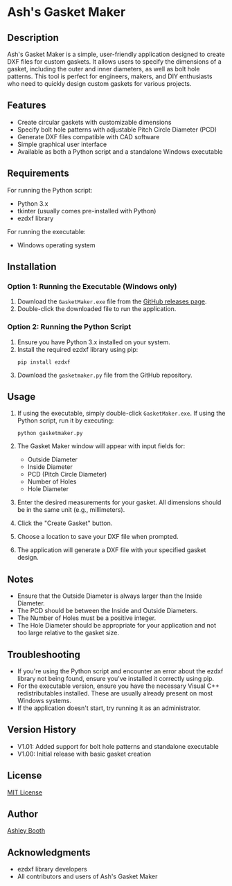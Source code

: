 # Ash's Gasket Maker

## Description
Ash's Gasket Maker is a simple, user-friendly application designed to create DXF files for custom gaskets. It allows users to specify the dimensions of a gasket, including the outer and inner diameters, as well as bolt hole patterns. This tool is perfect for engineers, makers, and DIY enthusiasts who need to quickly design custom gaskets for various projects.

## Features
- Create circular gaskets with customizable dimensions
- Specify bolt hole patterns with adjustable Pitch Circle Diameter (PCD)
- Generate DXF files compatible with CAD software
- Simple graphical user interface
- Available as both a Python script and a standalone Windows executable

## Requirements
For running the Python script:
- Python 3.x
- tkinter (usually comes pre-installed with Python)
- ezdxf library

For running the executable:
- Windows operating system

## Installation

### Option 1: Running the Executable (Windows only)
1. Download the `GasketMaker.exe` file from the [GitHub releases page](https://github.com/Booth-Ashley/Ashs-Gasket-Maker/releases).
2. Double-click the downloaded file to run the application.

### Option 2: Running the Python Script
1. Ensure you have Python 3.x installed on your system.
2. Install the required ezdxf library using pip:
   ```
   pip install ezdxf
   ```
3. Download the `gasketmaker.py` file from the GitHub repository.

## Usage
1. If using the executable, simply double-click `GasketMaker.exe`.
   If using the Python script, run it by executing:
   ```
   python gasketmaker.py
   ```
2. The Gasket Maker window will appear with input fields for:
   - Outside Diameter
   - Inside Diameter
   - PCD (Pitch Circle Diameter)
   - Number of Holes
   - Hole Diameter

3. Enter the desired measurements for your gasket. All dimensions should be in the same unit (e.g., millimeters).

4. Click the "Create Gasket" button.

5. Choose a location to save your DXF file when prompted.

6. The application will generate a DXF file with your specified gasket design.

## Notes
- Ensure that the Outside Diameter is always larger than the Inside Diameter.
- The PCD should be between the Inside and Outside Diameters.
- The Number of Holes must be a positive integer.
- The Hole Diameter should be appropriate for your application and not too large relative to the gasket size.

## Troubleshooting
- If you're using the Python script and encounter an error about the ezdxf library not being found, ensure you've installed it correctly using pip.
- For the executable version, ensure you have the necessary Visual C++ redistributables installed. These are usually already present on most Windows systems.
- If the application doesn't start, try running it as an administrator.

## Version History
- V1.01: Added support for bolt hole patterns and standalone executable
- V1.00: Initial release with basic gasket creation

## License
[MIT License](https://github.com/Booth-Ashley/Ashs-Gasket-Maker/blob/main/LICENSE)

## Author
[Ashley Booth](https://github.com/Booth-Ashley)

## Acknowledgments
- ezdxf library developers
- All contributors and users of Ash's Gasket Maker
